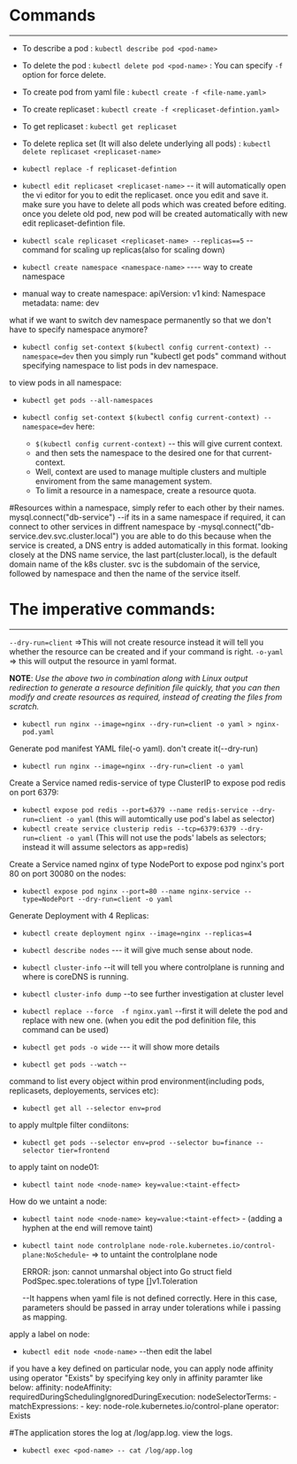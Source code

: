 # Commands
------------------------
- To describe a pod
  : `kubectl describe pod <pod-name>`

- To delete the pod
  : `kubectl delete pod <pod-name>` 
  : You can specify `-f` option for force delete.

- To create pod from yaml file
  : `kubectl create -f <file-name.yaml>`

- To create replicaset
  : `kubectl create -f <replicaset-defintion.yaml>`

- To get replicaset
  : `kubectl get replicaset`

- To delete replica set (It will also delete underlying all pods)
  : `kubectl delete replicaset <replicaset-name>` 

- `kubectl replace -f replicaset-defintion` 

- `kubectl edit replicaset <replicaset-name>` -- it will automatically open the vi editor for you to edit the replicaset. once you edit and save it. make sure you have to delete all pods which was created before editing. once you delete old pod, new pod will be created automatically with new edit replicaset-defintion file.
	 
- `kubectl scale replicaset <replicaset-name> --replicas==5`  -- command for scaling up replicas(also for scaling down)

- `kubectl create namespace <namespace-name>` ---- way to create namespace

- manual way to create namespace:
   apiVersion: v1
   kind: Namespace
   metadata:
     name: dev
	 
	 
what if we want to switch dev namespace permanently so that we don't have to specify namespace anymore?
- `kubectl config set-context $(kubectl config current-context) --namespace=dev` 
then you simply run "kubectl get pods" command without specifying namespace to list pods in dev namespace.


to view pods in all namespace:
 - `kubectl get pods --all-namespaces`
 
- `kubectl config set-context $(kubectl config current-context) --namespace=dev`
 here:
   - `$(kubectl config current-context)` -- this will give current context.
   - and then sets the namespace to the desired one for that current-context.
   - Well, context are used to manage multiple clusters and multiple enviroment from the same management system.
   - To limit a resource in a namespace, create a resource quota.
   
   
   
#Resources within a namespace, simply refer to each other by their names.
  mysql.connect("db-service")  --if its in a same namespace
  if required, it can connect to other services in diffrent namespace by
    -mysql.connect("db-service.dev.svc.cluster.local")
	you are able to do this because when the service is created, a DNS entry is added automatically in this format.
	looking closely at the DNS name service, the last part(cluster.local), is the default domain name of the k8s cluster.
	svc is the subdomain of the service, followed by namespace and then the name of the service itself.
	
	
# The imperative commands:
-------------------------
`--dry-run=client` =>This will not create resource instead it will tell you whether the resource can be created and if your command is right.
`-o-yaml` => this will output the resource in yaml format.

**NOTE**: *Use the above two in combination along with Linux output redirection to generate a resource definition file quickly, that you can then modify and create resources as required, instead of creating the files from scratch.*
 
 - `kubectl run nginx --image=nginx --dry-run=client -o yaml > nginx-pod.yaml`
 
 Generate pod manifest YAML file(-o yaml). don't create it(--dry-run)
 - `kubectl run nginx --image=nginx --dry-run=client -o yaml`
 
 Create a Service named redis-service of type ClusterIP to expose pod redis on port 6379:
 - `kubectl expose pod redis --port=6379 --name redis-service --dry-run=client -o yaml` (this will automtically use pod's label as selector)
 - `kubectl create service clusterip redis --tcp=6379:6379 --dry-run=client -o yaml` (This will not use the pods' labels as selectors; instead it will assume selectors as app=redis)
 
 Create a Service named nginx of type NodePort to expose pod nginx's port 80 on port 30080 on the nodes:
 - `kubectl expose pod nginx --port=80 --name nginx-service --type=NodePort --dry-run=client -o yaml`



 Generate Deployment with 4 Replicas:
- `kubectl create deployment nginx --image=nginx --replicas=4`
  
  
- `kubectl describe nodes` --- it will give much sense about node.
 
- `kubectl cluster-info` --it will tell you where controlplane is running and where is coreDNS is running.
- `kubectl cluster-info dump` --to see further investigation at cluster level
 
- `kubectl replace --force  -f nginx.yaml`  --first it will delete the pod and replace with new one. (when you edit the pod definition file, this command can be used)
- `kubectl get pods -o wide` --- it will show more details
- `kubectl get pods --watch` --
 
 
 command to list every object within prod environment(including pods, replicasets, deployements, services etc):
 - `kubectl get all --selector env=prod`
 
 to apply multple filter condiitons:
- `kubectl get pods --selector env=prod --selector bu=finance --selector tier=frontend`
  
  
to apply taint on node01:
- `kubectl taint node <node-name> key=value:<taint-effect>`
  
How do we untaint a node:
- `kubectl taint node <node-name> key=value:<taint-effect>` -  (adding a hyphen at the end will remove taint)
  
- `kubectl taint node controlplane node-role.kubernetes.io/control-plane:NoSchedule`-   => to untaint the controlplane node
  
  
  ERROR:
  json: cannot unmarshal object into Go struct field PodSpec.spec.tolerations of type []v1.Toleration
  
    --It happens when yaml file is not defined correctly. Here in this case, parameters should be passed in array under tolerations while i passing as mapping.
	
	
 apply a label on node:
 - `kubectl edit node <node-name>` --then edit the label 
 
 
 if you have a key defined on particular node, you can apply node affinity using operator "Exists" by specifying key only in affinity paramter like below:
    affinity:
	  nodeAffinity:
	    requiredDuringSchedulingIgnoredDuringExecution:
		  nodeSelectorTerms:
		    - matchExpressions:
			   - key: node-role.kubernetes.io/control-plane
			     operator: Exists
				 
	
#The application stores the log at /log/app.log. view the logs.
- `kubectl exec <pod-name> -- cat /log/app.log`

